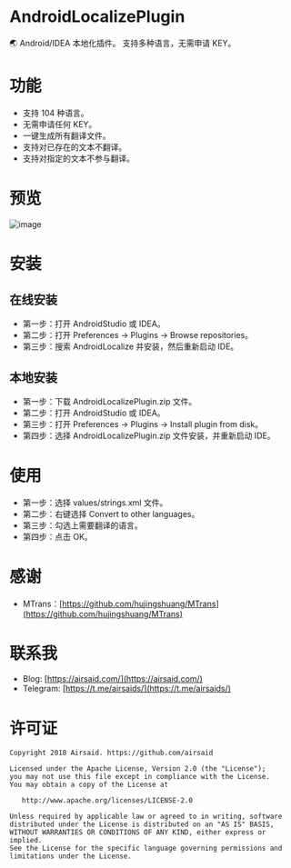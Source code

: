 # AndroidLocalizePlugin
:earth_asia: Android/IDEA 本地化插件。 支持多种语言，无需申请 KEY。

# 功能
- 支持 104 种语言。
- 无需申请任何 KEY。
- 一键生成所有翻译文件。
- 支持对已存在的文本不翻译。
- 支持对指定的文本不参与翻译。

# 预览
![image](https://github.com/Airsaid/AndroidLocalizePlugin/blob/master/preview/preview.gif)

# 安装
## 在线安装
- 第一步：打开 AndroidStudio 或 IDEA。
- 第二步：打开 Preferences -> Plugins -> Browse repositories。
- 第三步：搜索 AndroidLocalize 并安装，然后重新启动 IDE。

## 本地安装
- 第一步：下载 AndroidLocalizePlugin.zip 文件。
- 第二步：打开 AndroidStudio 或 IDEA。
- 第三步：打开 Preferences -> Plugins -> Install plugin from disk。
- 第四步：选择 AndroidLocalizePlugin.zip 文件安装，并重新启动 IDE。

# 使用
- 第一步：选择 values/strings.xml 文件。
- 第二步：右键选择 Convert to other languages。
- 第三步：勾选上需要翻译的语言。
- 第四步：点击 OK。

# 感谢
- MTrans：[https://github.com/hujingshuang/MTrans](https://github.com/hujingshuang/MTrans)

# 联系我
- Blog: [https://airsaid.com/](https://airsaid.com/)
- Telegram: [https://t.me/airsaids/](https://t.me/airsaids/)

# 许可证
```
Copyright 2018 Airsaid. https://github.com/airsaid

Licensed under the Apache License, Version 2.0 (the "License");
you may not use this file except in compliance with the License.
You may obtain a copy of the License at

   http://www.apache.org/licenses/LICENSE-2.0

Unless required by applicable law or agreed to in writing, software
distributed under the License is distributed on an "AS IS" BASIS,
WITHOUT WARRANTIES OR CONDITIONS OF ANY KIND, either express or implied.
See the License for the specific language governing permissions and
limitations under the License.
```

